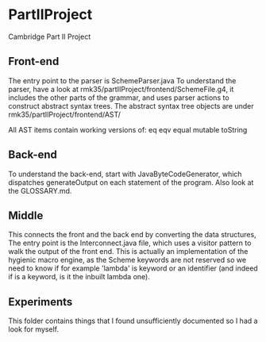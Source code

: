 # PartIIProject
Cambridge Part II Project

## Front-end
The entry point to the parser is SchemeParser.java
To understand the parser, have a look at
rmk35/partIIProject/frontend/SchemeFile.g4, it includes the other
parts of the grammar, and uses parser actions to construct abstract
syntax trees. The abstract syntax tree objects are under
rmk35/partIIProject/frontend/AST/

All AST items contain working versions of:
  eq
  eqv
  equal
  mutable
  toString

## Back-end
To understand the back-end, start with JavaByteCodeGenerator, which
dispatches generateOutput on each statement of the program. Also look
at the GLOSSARY.md.

##  Middle
This connects the front and the back end by converting the data
structures, The entry point is the Interconnect.java file, which uses
a visitor pattern to walk the output of the front end. This is
actually an implementation of the hygienic macro engine, as the Scheme
keywords are not reserved so we need to know if for example 'lambda'
is keyword or an identifier (and indeed if is a keyword, is it the
inbuilt lambda one).

## Experiments
This folder contains things that I found unsufficiently documented so
I had a look for myself.
